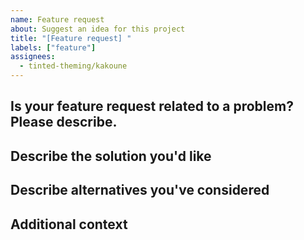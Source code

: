 ```yaml
---
name: Feature request
about: Suggest an idea for this project
title: "[Feature request] "
labels: ["feature"]
assignees: 
  - tinted-theming/kakoune
---
```


## Is your feature request related to a problem? Please describe.

<!-- A clear and concise description of what the problem is. -->

## Describe the solution you'd like

<!-- A clear and concise description of what you want to happen. -->

## Describe alternatives you've considered

<!-- A clear and concise description of any alternative solutions or
features you've considered. -->

## Additional context

<!-- Add any other context or screenshots about the feature request
here. -->
